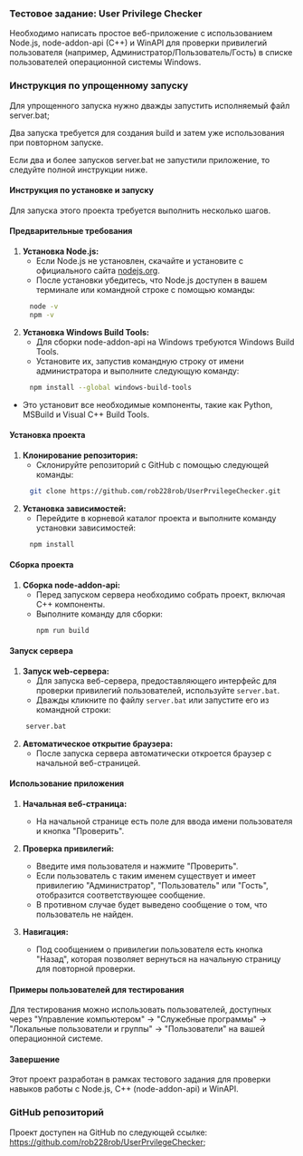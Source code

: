 ### Тестовое задание: User Privilege Checker

Необходимо написать простое веб-приложение с использованием Node.js, node-addon-api (C++) и WinAPI для проверки привилегий пользователя (например, Администратор/Пользователь/Гость) в списке пользователей операционной системы Windows.

### Инструкция по упрощенному запуску

Для упрощенного запуска нужно дважды запустить исполняемый файл server.bat;

Два запуска требуется для создания build и затем уже использования при повторном запуске.

Если два и более запусков server.bat не запустили приложение, то следуйте полной инструкции ниже.

#### Инструкция по установке и запуску

Для запуска этого проекта требуется выполнить несколько шагов.

#### Предварительные требования

1. **Установка Node.js:**
   - Если Node.js не установлен, скачайте и установите с официального сайта [nodejs.org](https://nodejs.org/).
   - После установки убедитесь, что Node.js доступен в вашем терминале или командной строке с помощью команды:
```bash
     node -v
     npm -v
```

2. **Установка Windows Build Tools:**
   - Для сборки node-addon-api на Windows требуются Windows Build Tools.
   - Установите их, запустив командную строку от имени администратора и выполните следующую команду:
```bash
     npm install --global windows-build-tools
```
   - Это установит все необходимые компоненты, такие как Python, MSBuild и Visual C++ Build Tools.

#### Установка проекта

1. **Клонирование репозитория:**
   - Склонируйте репозиторий с GitHub с помощью следующей команды:
```bash
     git clone https://github.com/rob228rob/UserPrvilegeChecker.git
```

2. **Установка зависимостей:**
   - Перейдите в корневой каталог проекта и выполните команду установки зависимостей:
```bash
     npm install
```

#### Сборка проекта

1. **Сборка node-addon-api:**
   - Перед запуском сервера необходимо собрать проект, включая C++ компоненты.
   - Выполните команду для сборки:
     ```bash
     npm run build
     ```

#### Запуск сервера

1. **Запуск web-сервера:**
   - Для запуска веб-сервера, предоставляющего интерфейс для проверки привилегий пользователей, используйте `server.bat`.
   - Дважды кликните по файлу `server.bat` или запустите его из командной строки:
```bash
    server.bat
```

2. **Автоматическое открытие браузера:**
   - После запуска сервера автоматически откроется браузер с начальной веб-страницей.

#### Использование приложения

1. **Начальная веб-страница:**
   - На начальной странице есть поле для ввода имени пользователя и кнопка "Проверить".

2. **Проверка привилегий:**
   - Введите имя пользователя и нажмите "Проверить".
   - Если пользователь с таким именем существует и имеет привилегию "Администратор", "Пользователь" или "Гость", отобразится соответствующее сообщение.
   - В противном случае будет выведено сообщение о том, что пользователь не найден.

3. **Навигация:**
   - Под сообщением о привилегии пользователя есть кнопка "Назад", которая позволяет вернуться на начальную страницу для повторной проверки.

#### Примеры пользователей для тестирования

Для тестирования можно использовать пользователей, доступных через "Управление компьютером" -> "Служебные программы" -> "Локальные пользователи и группы" -> "Пользователи" на вашей операционной системе.

#### Завершение

Этот проект разработан в рамках тестового задания для проверки навыков работы с Node.js, C++ (node-addon-api) и WinAPI.

### GitHub репозиторий

Проект доступен на GitHub по следующей ссылке: https://github.com/rob228rob/UserPrvilegeChecker;

